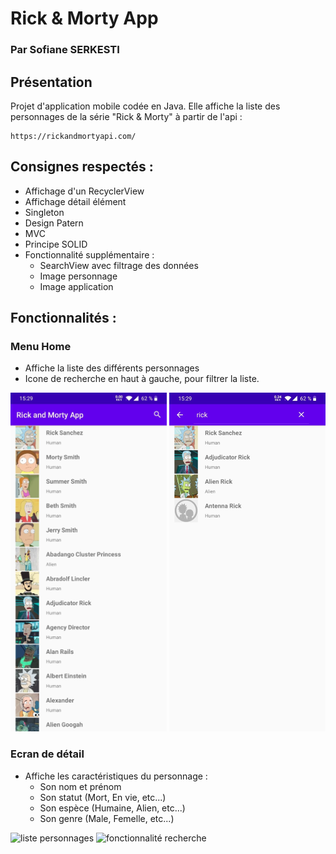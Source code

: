 # Rick & Morty App

### Par Sofiane SERKESTI


## Présentation

Projet d'application mobile codée en Java.
Elle affiche la liste des personnages de la série "Rick & Morty" à partir de l'api :
````
https://rickandmortyapi.com/
````

## Consignes respectés :
- Affichage d'un RecyclerView
- Affichage détail élément
- Singleton
- Design Patern
- MVC
- Principe SOLID
- Fonctionnalité supplémentaire :
	- SearchView avec filtrage des données
	- Image personnage
	- Image application


## Fonctionnalités :

### Menu Home
- Affiche la liste des différents personnages
- Icone de recherche en haut à gauche, pour filtrer la liste.

<img src="img_readme/liste.png" alt="liste personnages">   <img src="img_readme/recherche.png" alt="fonctionnalité recherche">

### Ecran de détail
- Affiche les caractéristiques du personnage :
	- Son nom et prénom
	- Son statut (Mort, En vie, etc...)
	- Son espèce (Humaine, Alien, etc...)
	- Son genre (Male, Femelle, etc...)

<img src="img_readme/détail_1.png" alt="liste personnages">   <img src="img_readme/détail_2.png" alt="fonctionnalité recherche">
